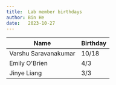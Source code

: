 ```yaml
---
title:  Lab member birthdays
author: Bin He
date:   2023-10-27
---
```


| Name | Birthday |
|------|----------|
| Varshu Saravanakumar | 10/18 |
| Emily O'Brien | 4/3 |
| Jinye Liang | 3/3 |

